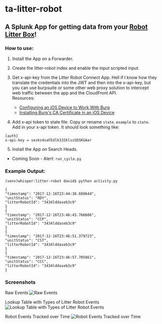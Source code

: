 ta-litter-robot
===============


A Splunk App for getting data from your [Robot Litter Box](https://www.litter-robot.com/)!
-------------------------------------------------------------------------------------------

### How to use:

1. Install the App on a Forwarder.

2. Create the litter-robot index and enable the input scripted input.

3. Get x-api-key from the Litter Robot Connect App. Hell if I know how they translate the credentials into the JWT and then into the x-api-key, but you can use burpsuite or some other web proxy solution to intercept web traffic between the app and the CloudFront API.  
Resources:
   * [Configuring an iOS Device to Work With Burp](https://support.portswigger.net/customer/portal/articles/1841108-configuring-an-ios-device-to-work-with-burp)
   * [Installing Burp's CA Certificate in an iOS Device](https://support.portswigger.net/customer/portal/articles/1841109-Mobile%20Set-up\_iOS%20Device%20-%20Installing%20CA%20Certificate.html)

4. Add x-api token to state file. Copy or rename `state.example` to `state`. Add in your x-api token.  It should look something like:
```
[auth]
x-api-key = sesks4saFEdlk332klssSDSKGAar
```

5. Install the App on Search Heads.

* Coming Soon - Alert: `run_cycle.py`

### Example Output:

    (venv)whisper:litter-robot david$ python activity.py 

    {
	"timestamp": "2017-12-16T23:44:38.689644", 
	"unitStatus": "RDY", 
	"litterRobotId": "3434lddaseb3c9"
    }
    {
	"timestamp": "2017-12-16T23:46:43.766606", 
	"unitStatus": "CCP", 
	"litterRobotId": "3434lddaseb3c9"
    }
    {
	"timestamp": "2017-12-16T23:46:51.379723", 
	"unitStatus": "CST", 
	"litterRobotId": "3434lddaseb3c9"
    }
    {
	"timestamp": "2017-12-16T23:46:57.705861", 
	"unitStatus": "CCC", 
	"litterRobotId": "3434lddaseb3c9"
    }

### Screenshots

Raw Events
![Raw Events](https://raw.github.com/sover02/litter-robot/screenshots/contrib/Screen%20Shot%202018-01-02%20at%202.13.10%20PM.png)

Lookup Table with Types of Litter Robot Events
![Lookup Table with Types of Litter Robot Events](https://raw.github.com/sover02/litter-robot/screenshots/contrib/Screen%20Shot%202018-01-02%20at%202.16.08%20PM.png)

Robot Events Tracked over Time
![Robot Events Tracked over Time](https://raw.github.com/sover02/litter-robot/screenshots/contrib/Screen%20Shot%202018-01-02%20at%202.15.37%20PM.png)


